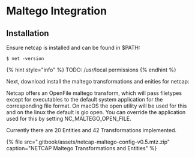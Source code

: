 # Maltego Integration

## Installation

Ensure netcap is installed and can be found in $PATH:

```
$ net -version
```

{% hint style="info" %}
TODO: /usr/local permissions
{% endhint %}

Next, download install the maltego transformations and enities for netcap:

Netcap offers an OpenFile maltego transform, which will pass filetypes except for executables to the default system application for the corresponding file format. On macOS the open utility will be used for this and on the linux the default is gio open. You can override the application used for this by setting NC\_MALTEGO\_OPEN\_FILE.

Currently there are 20 Entities and 42 Transformations implemented.

{% file src=".gitbook/assets/netcap-maltego-config-v0.5.mtz.zip" caption="NETCAP Maltego Transformations and Entities" %}

